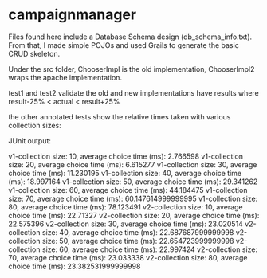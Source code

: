 # campaignmanager

Files found here include a Database Schema design (db_schema_info.txt). From that, I made simple POJOs and used Grails to generate the basic CRUD skeleton.

Under the src folder, ChooserImpl is the old implementation, ChooserImpl2 wraps the 
apache implementation. 

test1 and test2 validate the old and new implementations have results where    result-25% < actual < result+25%

the other annotated tests show the relative times taken with various collection sizes:

JUnit output: 

v1-collection size: 10, average choice time (ms): 2.766598
v1-collection size: 20, average choice time (ms): 6.615277
v1-collection size: 30, average choice time (ms): 11.230195
v1-collection size: 40, average choice time (ms): 18.997164
v1-collection size: 50, average choice time (ms): 29.341262
v1-collection size: 60, average choice time (ms): 44.184475
v1-collection size: 70, average choice time (ms): 60.147614999999995
v1-collection size: 80, average choice time (ms): 78.123491
v2-collection size: 10, average choice time (ms): 22.71327
v2-collection size: 20, average choice time (ms): 22.575396
v2-collection size: 30, average choice time (ms): 23.020514
v2-collection size: 40, average choice time (ms): 22.687687999999998
v2-collection size: 50, average choice time (ms): 22.654723999999998
v2-collection size: 60, average choice time (ms): 22.997424
v2-collection size: 70, average choice time (ms): 23.033338
v2-collection size: 80, average choice time (ms): 23.382531999999998
